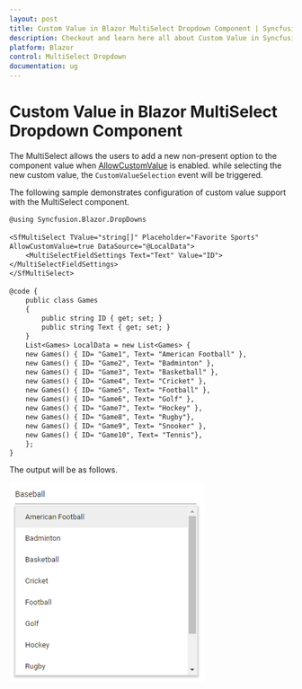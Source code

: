 ```yaml
---
layout: post
title: Custom Value in Blazor MultiSelect Dropdown Component | Syncfusion
description: Checkout and learn here all about Custom Value in Syncfusion Blazor MultiSelect Dropdown component and more.
platform: Blazor
control: MultiSelect Dropdown
documentation: ug
---
```


# Custom Value in Blazor MultiSelect Dropdown Component

The MultiSelect allows the users to add a new non-present option to the component value when [AllowCustomValue](https://help.syncfusion.com/cr/blazor/Syncfusion.Blazor.DropDowns.SfMultiSelect-1.html#Syncfusion_Blazor_DropDowns_SfMultiSelect_1_AllowCustomValue) is enabled. while selecting the new custom value, the `CustomValueSelection` event will be triggered.

The following sample demonstrates configuration of custom value support with the MultiSelect component.

```cshtml
@using Syncfusion.Blazor.DropDowns

<SfMultiSelect TValue="string[]" Placeholder="Favorite Sports" AllowCustomValue=true DataSource="@LocalData">
    <MultiSelectFieldSettings Text="Text" Value="ID"></MultiSelectFieldSettings>
</SfMultiSelect>

@code {
    public class Games
    {
        public string ID { get; set; }
        public string Text { get; set; }
    }
    List<Games> LocalData = new List<Games> {
    new Games() { ID= "Game1", Text= "American Football" },
    new Games() { ID= "Game2", Text= "Badminton" },
    new Games() { ID= "Game3", Text= "Basketball" },
    new Games() { ID= "Game4", Text= "Cricket" },
    new Games() { ID= "Game5", Text= "Football" },
    new Games() { ID= "Game6", Text= "Golf" },
    new Games() { ID= "Game7", Text= "Hockey" },
    new Games() { ID= "Game8", Text= "Rugby"},
    new Games() { ID= "Game9", Text= "Snooker" },
    new Games() { ID= "Game10", Text= "Tennis"},
    };
}
```

The output will be as follows.

![Blazor MultiSelect DropDown with Custom Value](./images/blazor-multiselect-dropdown-custom-value.png)